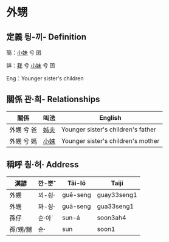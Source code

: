 # 外甥
## 定義 딍-끼- Definition
簡：[小妹](member7.md) 兮 囝

詳：[我](member1.md) 兮 [小妹](member7.md) 兮 囝

Eng：Younger sister's children

## 關係 관·희- Relationships

關係 | 叫法 | English
--- | --- | --- 
外甥 兮 爸 | [姊夫](member23.md) | Younger sister's children's father
外甥 兮 媽 | [小妹](member7.md) | Younger sister's children's mother


## 稱呼 칑·허· Address

漢諺 | 깐-뿐ˆ | Tâi-lô | Taiji
--- | --- | --- | --- 
外甥 | 꾀-싕· | guē-seng | guay33seng1 
外甥 | 꽈-싕· | guā-seng | gua33seng1 
孫仔 | 순·아ˊ | sun-á | soon3ah4 
孫/甥/嬲 | 순· | sun | soon1 
